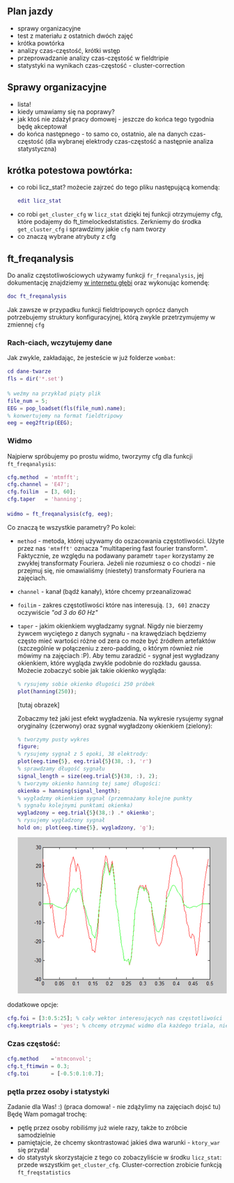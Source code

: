
## Plan jazdy
* sprawy organizacyjne
* test z materiału z ostatnich dwóch zajęć
* krótka powtórka
* analizy czas-częstość, krótki wstęp
* przeprowadzanie analizy czas-częstość w fieldtripie
* statystyki na wynikach czas-częstość - cluster-correction

## Sprawy organizacyjne
* lista!
* kiedy umawiamy się na poprawy?
* jak ktoś nie zdażył pracy domowej - jeszcze do końca tego tygodnia będę akceptował
* do końca następnego - to samo co, ostatnio, ale na danych czas-częstość (dla wybranej elektrody czas-częstość a następnie analiza statystyczna)

## krótka potestowa powtórka:
* co robi licz_stat?
  możecie zajrzeć do tego pliku następującą komendą:
  ```matlab
  edit licz_stat
  ```
* co robi `get_cluster_cfg`
  w `licz_stat` dzięki tej funkcji otrzymujemy cfg, które podajemy do ft_timelockedstatistics.
  Zerkniemy do środka `get_cluster_cfg` i sprawdzimy jakie `cfg` nam tworzy
* co znaczą wybrane atrybuty z cfg


## ft_freqanalysis

Do analiz częstotliwościowych używamy funkcji `fr_freqanalysis`, jej dokumentację znajdziemy [w internetu głębi](http://www.fieldtriptoolbox.org/reference/ft_freqanalysis) oraz wykonując komendę:
```matlab
doc ft_freqanalysis
```

Jak zawsze w przypadku funkcji fieldtripowych oprócz danych potrzebujemy struktury konfiguracyjnej, którą zwykle przetrzymujemy w zmiennej `cfg`

### Rach-ciach, wczytujemy dane
Jak zwykle, zakładając, że jesteście w już folderze `wombat`:
```matlab
cd dane-twarze
fls = dir('*.set')

% weźmy na przykład piąty plik
file_num = 5;
EEG = pop_loadset(fls(file_num).name);
% konwertujemy na format fieldtripowy
eeg = eeg2ftrip(EEG);
```

### Widmo
Najpierw spróbujemy po prostu widmo, tworzymy cfg dla funkcji `ft_freqanalysis`:
```matlab
cfg.method  = 'mtmfft';
cfg.channel = 'E47';
cfg.foilim  = [3, 60];
cfg.taper   = 'hanning';

widmo = ft_freqanalysis(cfg, eeg);
```

Co znaczą te wszystkie parametry? Po kolei:
- `method` - metoda, której używamy do oszacowania częstotliwości. Użyte przez nas `'mtmfft'` oznacza "multitapering fast fourier transform". Faktycznie, ze względu na podawany parametr `taper` korzystamy ze zwykłej transformaty Fouriera. Jeżeli nie rozumiesz o co chodzi - nie przejmuj się, nie omawialiśmy (niestety) transformaty Fouriera na zajęciach.
- `channel` - kanał (bądź kanały), które chcemy przeanalizować
- `foilim` - zakres częstotliwości które nas interesują. `[3, 60]` znaczy oczywiście *"od 3 do 60 Hz"*
- `taper` - jakim okienkiem wygładzamy sygnał. Nigdy nie bierzemy żywcem wyciętego z danych sygnału - na krawędziach będziemy często mieć wartości różne od zera co może być źródłem artefaktów (szczególnie w połączeniu z zero-padding, o którym również nie mówimy na zajęciach :P). Aby temu zaradzić - sygnał jest wygładzany okienkiem, które wygląda zwykle podobnie do rozkładu gaussa. Możecie zobaczyć sobie jak takie okienko wygląda:
  ```matlab
  % rysujemy sobie okienko długości 250 próbek
  plot(hanning(250));
  ```
  [tutaj obrazek]

  Zobaczmy też jaki jest efekt wygładzenia. Na wykresie rysujemy sygnał oryginalny (czerwony) oraz sygnał wygładzony okienkiem (zielony):
  ```matlab
  % tworzymy pusty wykres
  figure;
  % rysujemy sygnał z 5 epoki, 38 elektrody:
  plot(eeg.time{5}, eeg.trial{5}(38, :), 'r')
  % sprawdzamy długość sygnału
  signal_length = size(eeg.trial{5}(38, :), 2);
  % tworzymy okienko hanning tej samej długości:
  okienko = hanning(signal_length);
  % wygładzmy okienkiem sygnał (przemnażamy kolejne punkty
  % sygnału kolejnymi punktami okienka)
  wygladzony = eeg.trial{5}(38,:) .* okienko';
  % rysujemy wygładzony sygnał
  hold on; plot(eeg.time{5}, wygladzony, 'g');
  ```
  ![niewygładzony (czerwony) i wygładzony okienkiem (zieolny) sygnał EEG](grafiki/10_02_wygladzanie_okienkiem.PNG)

dodatkowe opcje:
```matlab
cfg.foi = [3:0.5:25]; % cały wektor interesujących nas częstotliwości
cfg.keeptrials = 'yes'; % chcemy otrzymać widmo dla każdego triala, nie tylko średnią
```

### Czas częstość:
```matlab
cfg.method    ='mtmconvol';
cfg.t_ftimwin = 0.3;
cfg.toi       = [-0.5:0.1:0.7];
```

### pętla przez osoby i statystyki
Zadanie dla Was! :) (praca domowa! - nie zdążylimy na zajęciach dojsć tu)
Będę Wam pomagał trochę:
* pętlę przez osoby robiliśmy już wiele razy, także to zróbcie samodzielnie
* pamiętajcie, że chcemy skontrastować jakieś dwa warunki - `ktory_war` się przyda!
* do statystyk skorzystajcie z tego co zobaczyliście w środku `licz_stat`: przede wszystkim `get_cluster_cfg`. Cluster-correction zrobicie funkcją `ft_freqstatistics`
